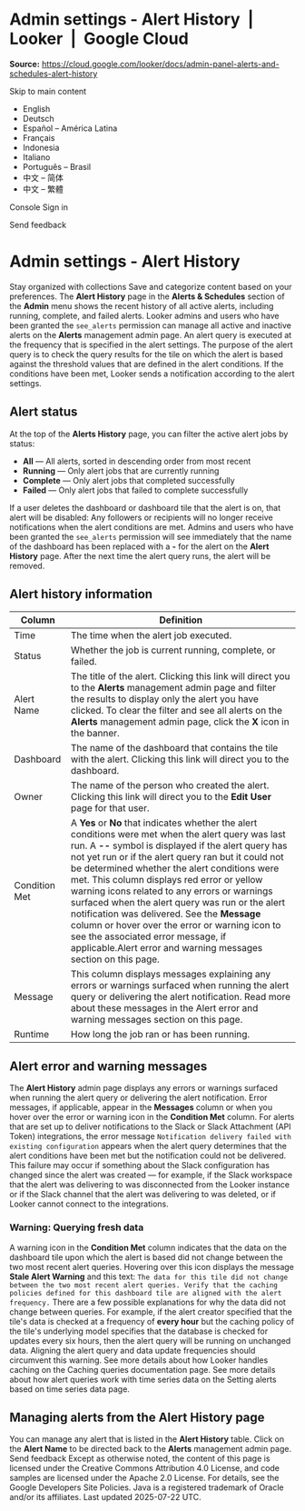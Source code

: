 # Admin settings - Alert History  |  Looker  |  Google Cloud

**Source:** https://cloud.google.com/looker/docs/admin-panel-alerts-and-schedules-alert-history

Skip to main content 
  * English
  * Deutsch
  * Español – América Latina
  * Français
  * Indonesia
  * Italiano
  * Português – Brasil
  * 中文 – 简体
  * 中文 – 繁體

Console  Sign in




Send feedback 
#  Admin settings - Alert History
Stay organized with collections  Save and categorize content based on your preferences. 
The **Alert History** page in the **Alerts & Schedules** section of the **Admin** menu shows the recent history of all active alerts, including running, complete, and failed alerts.
Looker admins and users who have been granted the `see_alerts` permission can manage all active and inactive alerts on the **Alerts** management admin page.
An alert query is executed at the frequency that is specified in the alert settings. The purpose of the alert query is to check the query results for the tile on which the alert is based against the threshold values that are defined in the alert conditions. If the conditions have been met, Looker sends a notification according to the alert settings.
## Alert status
At the top of the **Alerts History** page, you can filter the active alert jobs by status:
  * **All** — All alerts, sorted in descending order from most recent
  * **Running** — Only alert jobs that are currently running
  * **Complete** — Only alert jobs that completed successfully
  * **Failed** — Only alert jobs that failed to complete successfully


If a user deletes the dashboard or dashboard tile that the alert is on, that alert will be disabled: Any followers or recipients will no longer receive notifications when the alert conditions are met. Admins and users who have been granted the `see_alerts` permission will see immediately that the name of the dashboard has been replaced with a **-** for the alert on the **Alert History** page. After the next time the alert query runs, the alert will be removed.
## Alert history information
Column | Definition  
---|---  
Time | The time when the alert job executed.  
Status | Whether the job is current running, complete, or failed.  
Alert Name | The title of the alert. Clicking this link will direct you to the **Alerts** management admin page and filter the results to display only the alert you have clicked. To clear the filter and see all alerts on the **Alerts** management admin page, click the **X** icon in the banner.  
Dashboard | The name of the dashboard that contains the tile with the alert. Clicking this link will direct you to the dashboard.  
Owner | The name of the person who created the alert. Clicking this link will direct you to the **Edit User** page for that user.  
Condition Met | A **Yes** or **No** that indicates whether the alert conditions were met when the alert query was last run. A **--** symbol is displayed if the alert query has not yet run or if the alert query ran but it could not be determined whether the alert conditions were met. This column displays red error or yellow warning icons related to any errors or warnings surfaced when the alert query was run or the alert notification was delivered. See the **Message** column or hover over the error or warning icon to see the associated error message, if applicable.Alert error and warning messages section on this page.  
Message | This column displays messages explaining any errors or warnings surfaced when running the alert query or delivering the alert notification. Read more about these messages in the Alert error and warning messages section on this page.  
Runtime | How long the job ran or has been running.  
## Alert error and warning messages
The **Alert History** admin page displays any errors or warnings surfaced when running the alert query or delivering the alert notification. Error messages, if applicable, appear in the **Messages** column or when you hover over the error or warning icon in the **Condition Met** column.
For alerts that are set up to deliver notifications to the Slack or Slack Attachment (API Token) integrations, the error message `Notification delivery failed with existing configuration` appears when the alert query determines that the alert conditions have been met but the notification could not be delivered. This failure may occur if something about the Slack configuration has changed since the alert was created — for example, if the Slack workspace that the alert was delivering to was disconnected from the Looker instance or if the Slack channel that the alert was delivering to was deleted, or if Looker cannot connect to the integrations.
### Warning: Querying fresh data
A warning icon in the **Condition Met** column indicates that the data on the dashboard tile upon which the alert is based did not change between the two most recent alert queries. Hovering over this icon displays the message **Stale Alert Warning** and this text:
`The data for this tile did not change between the two most recent alert queries. Verify that the caching policies defined for this dashboard tile are aligned with the alert frequency.`
There are a few possible explanations for why the data did not change between queries. For example, if the alert creator specified that the tile's data is checked at a frequency of **every hour** but the caching policy of the tile's underlying model specifies that the database is checked for updates every six hours, then the alert query will be running on unchanged data. Aligning the alert query and data update frequencies should circumvent this warning.
See more details about how Looker handles caching on the Caching queries documentation page. See more details about how alert queries work with time series data on the Setting alerts based on time series data page.
## Managing alerts from the Alert History page
You can manage any alert that is listed in the **Alert History** table. Click on the **Alert Name** to be directed back to the **Alerts** management admin page.
Send feedback 
Except as otherwise noted, the content of this page is licensed under the Creative Commons Attribution 4.0 License, and code samples are licensed under the Apache 2.0 License. For details, see the Google Developers Site Policies. Java is a registered trademark of Oracle and/or its affiliates.
Last updated 2025-07-22 UTC.


